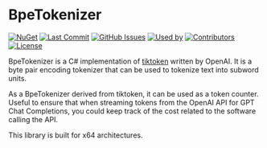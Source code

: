 ﻿# BpeTokenizer
[![NuGet](https://img.shields.io/nuget/v/BpeTokenizer.svg)](https://www.nuget.org/packages/BpeTokenizer)
[![Last Commit](https://img.shields.io/github/last-commit/AlexanderMorou/BpeChatAI.svg)](https://github.com/AlexanderMorou/BpeChatAI/commits/main)
[![GitHub Issues](https://img.shields.io/github/issues/AlexanderMorou/BpeChatAI.svg)](https://github.com/AlexanderMorou/BpeChatAI/issues)
[![Used by](https://img.shields.io/nuget/dt/BpeTokenizer.svg)](https://www.nuget.org/packages/BpeTokenizer)
[![Contributors](https://img.shields.io/github/contributors/AlexanderMorou/BpeChatAI.svg)](https://github.com/AlexanderMorou/BpeChatAI/graphs/contributors)
[![License](https://img.shields.io/badge/license-MIT-blue.svg)](LICENSE)

BpeTokenizer is a C# implementation of [tiktoken](https://github.com/openai/tiktoken) written by OpenAI. It is a byte pair encoding tokenizer that can be used to tokenize text into subword units.

As a BpeTokenizer derived from tiktoken, it can be used as a token counter. Useful to ensure that when streaming tokens from the OpenAI API for GPT Chat Completions, you could keep track of the cost related to the software calling the API.

This library is built for x64 architectures.